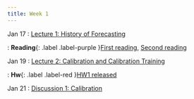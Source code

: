 ```yaml
---
title: Week 1
---
```


Jan 17
: [Lecture 1: History of Forecasting](#)

: **Reading**{: .label .label-purple }[First reading](#), [Second reading](#)

Jan 19
: [Lecture 2: Calibration and Calibration Training](#)

: **Hw**{: .label .label-red }[HW1 released](#)

Jan 21
: [Discussion 1: Calibration](#)